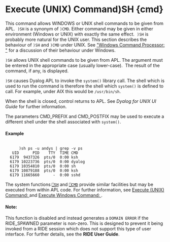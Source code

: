 




<h1 class="heading"><span class="name">Execute (UNIX) Command</span><span class="command">)SH {cmd}</span></h1>

This command allows WINDOWS or UNIX shell commands to be given from APL.  `)SH` is a synonym of `)CMD`. Either command may be given in either environment (Windows or UNIX) with exactly the same effect.  `)SH` is probably more natural for the UNIX user. This section describes the behaviour of `)SH` and `)CMD` under UNIX. See ["Windows Command Processor: "](cmd.md) for a discussion of their behaviour under Windows.



`)SH` allows UNIX shell commands to be given from APL. The argument must be entered in the appropriate case (usually lower-case).  The result of the command, if any, is displayed.


`)SH` causes Dyalog APL to invoke the `system()` library call. The shell which is used to run the command is therefore the shell which `system()` is defined to call. For example, under AIX this would be `/usr/bin/sh`.


When the shell is closed, control returns to APL. See *Dyalog for UNIX UI Guide* for further information.


The parameters CMD_PREFIX and CMD_POSTFIX may be used to execute a different shell under the shell associated with `system()`.

#### Example
```apl

      )sh ps -u andys | grep -v ps
   UID      PID    TTY  TIME CMD
  6179  9437326  pts/0  0:00 ksh
  6179 10223736  pts/0  0:00 dyalog
  6179 10354810  pts/0  0:00 sh
  6179 10879188  pts/0  0:00 ksh
  6179 11665660      -  0:00 sshd
```


The system functions [`⎕SH`](../../system-functions/system-functions-a-z/system-functions-a-z/execute-unix-command.md) and [`⎕CMD`](../../system-functions/system-functions-a-z/system-functions-a-z/execute-windows-command.md) provide similar facilities but may be executed from within APL code. For further information, see [Execute (UNIX) Command: ](../../system-functions/system-functions-a-z/system-functions-a-z/execute-unix-command.md) and [Execute Windows Command: ](../../system-functions/system-functions-a-z/system-functions-a-z/execute-windows-command.md).

#### Note:


This function is disabled and instead generates a `DOMAIN ERROR` if the RIDE_SPAWNED parameter is non-zero. This is designed to prevent it being invoked from a RIDE session which does not support this type of user interface. For further details, see the **RIDE User Guide**.


